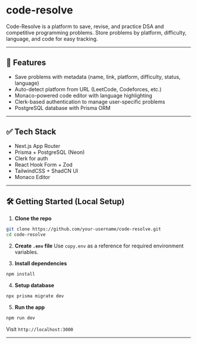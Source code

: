 # code-resolve

Code-Resolve is a platform to save, revise, and practice DSA and competitive programming problems. Store problems by platform, difficulty, language, and code for easy tracking.

---

## 🚀 Features

- Save problems with metadata (name, link, platform, difficulty, status, language)
- Auto-detect platform from URL (LeetCode, Codeforces, etc.)
- Monaco-powered code editor with language highlighting
- Clerk-based authentication to manage user-specific problems
- PostgreSQL database with Prisma ORM

---

## ✅ Tech Stack

- Next.js App Router
- Prisma + PostgreSQL (Neon)
- Clerk for auth
- React Hook Form + Zod
- TailwindCSS + ShadCN UI
- Monaco Editor

---

## 🛠️ Getting Started (Local Setup)

1. **Clone the repo**

```bash
git clone https://github.com/your-username/code-resolve.git
cd code-resolve
```

2. **Create `.env` file**
   Use `copy.env` as a reference for required environment variables.

3. **Install dependencies**

```bash
npm install
```

4. **Setup database**

```bash
npx prisma migrate dev
```

5. **Run the app**

```bash
npm run dev
```

Visit `http://localhost:3000`

---
